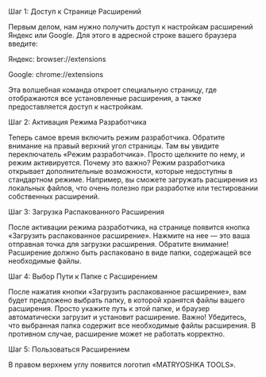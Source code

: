 Шаг 1: Доступ к Странице Расширений

Первым делом, нам нужно получить доступ к настройкам расширений Яндекс или Google. Для этого в адресной строке вашего браузера введите:

Яндекс: browser://extensions

Google: chrome://extensions

Эта волшебная команда откроет специальную страницу, где отображаются все установленные расширения, а также предоставляется доступ к настройкам.

Шаг 2: Активация Режима Разработчика

Теперь самое время включить режим разработчика. Обратите внимание на правый верхний угол страницы. Там вы увидите переключатель «Режим разработчика». Просто щелкните по нему, и режим активируется.
Почему это важно? Режим разработчика открывает дополнительные возможности, которые недоступны в стандартном режиме. Например, вы сможете загружать расширения из локальных файлов, что очень полезно при разработке или тестировании собственных расширений.

Шаг 3: Загрузка Распакованного Расширения

После активации режима разработчика, на странице появится кнопка «Загрузить распакованное расширение». Нажмите на нее — это ваша отправная точка для загрузки расширения.
Обратите внимание! Расширение должно быть распаковано в виде папки, содержащей все необходимые файлы.

Шаг 4: Выбор Пути к Папке с Расширением

После нажатия кнопки «Загрузить распакованное расширение», вам будет предложено выбрать папку, в которой хранятся файлы вашего расширения. Просто укажите путь к этой папке, и браузер автоматически загрузит и установит расширение.
Важно! Убедитесь, что выбранная папка содержит все необходимые файлы расширения. В противном случае, расширение может не работать корректно.

Шаг 5: Пользоваться Расширением

В правом верхнем углу появится логотип «MATRYOSHKA TOOLS».